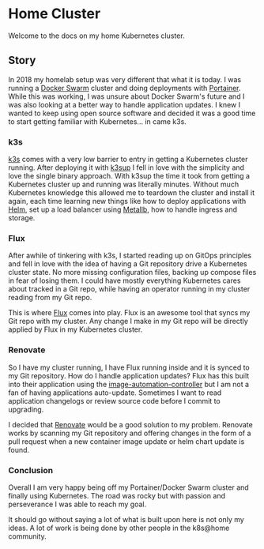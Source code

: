 # Home Cluster

Welcome to the docs on my home Kubernetes cluster.

## Story

In 2018 my homelab setup was very different that what it is today. I was running a [Docker Swarm](https://docs.docker.com/engine/swarm/) cluster and doing deployments with [Portainer](https://www.portainer.io/). While this was working, I was unsure about Docker Swarm's future and I was also looking at a better way to handle application updates. I knew I wanted to keep using open source software and decided it was a good time to start getting familiar with Kubernetes... in came k3s.

### k3s

[k3s](https://k3s.io/) comes with a very low barrier to entry in getting a Kubernetes cluster running. After deploying it with [k3sup](https://github.com/alexellis/k3sup) I fell in love with the simplicity and love the single binary approach. With k3sup the time it took from getting a Kubernetes cluster up and running was literally minutes. Without much Kubernetes knowledge this allowed me to teardown the cluster and install it again, each time learning new things like how to deploy applications with [Helm](https://helm.sh/), set up a load balancer using [Metallb](https://metallb.universe.tf/), how to handle ingress and storage.

### Flux

After awhile of tinkering with k3s, I started reading up on GitOps principles and fell in love with the idea of having a Git repository drive a Kubernetes cluster state. No more missing configuration files, backing up compose files in fear of losing them. I could have mostly everything Kubernetes cares about tracked in a Git repo, while having an operator running in my cluster reading from my Git repo.

This is where [Flux](https://toolkit.fluxcd.io/) comes into play. Flux is an awesome tool that syncs my Git repo with my cluster. Any change I make in my Git repo will be directly applied by Flux in my Kubernetes cluster.

### Renovate

So I have my cluster running, I have Flux running inside and it is synced to my Git repository. How do I handle application updates? Flux has this built into their application using the [image-automation-controller](https://toolkit.fluxcd.io/components/image/controller/) but I am not a fan of having applications auto-update. Sometimes I want to read application changelogs or review source code before I commit to upgrading.

I decided that [Renovate](https://www.whitesourcesoftware.com/free-developer-tools/renovate) would be a good solution to my problem. Renovate works by scanning my Git repository and offering changes in the form of a pull request when a new container image update or helm chart update is found.

### Conclusion

Overall I am very happy being off my Portainer/Docker Swarm cluster and finally using Kubernetes. The road was rocky but with passion and perseverance I was able to reach my goal.

It should go without saying a lot of what is built upon here is not only my ideas. A lot of work is being done by other people in the k8s@home community.

